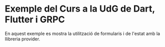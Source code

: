 # Exemple del Curs a la UdG de Dart, Flutter i GRPC

En aquest exemple es mostra la utilització de formularis i de l'estat amb la llibreria provider.
